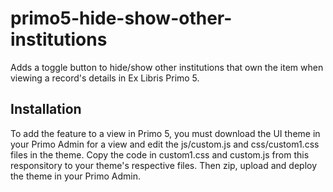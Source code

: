 # primo5-hide-show-other-institutions
Adds a toggle button to hide/show other institutions that own the item when viewing a record's details in Ex Libris Primo 5.

## Installation

To add the feature to a view in Primo 5, you must download the UI theme in your Primo Admin for a view and edit the js/custom.js and css/custom1.css files in the theme. Copy the code in custom1.css and custom.js from this responsitory to your theme's respective files. Then zip, upload and deploy the theme in your Primo Admin.

